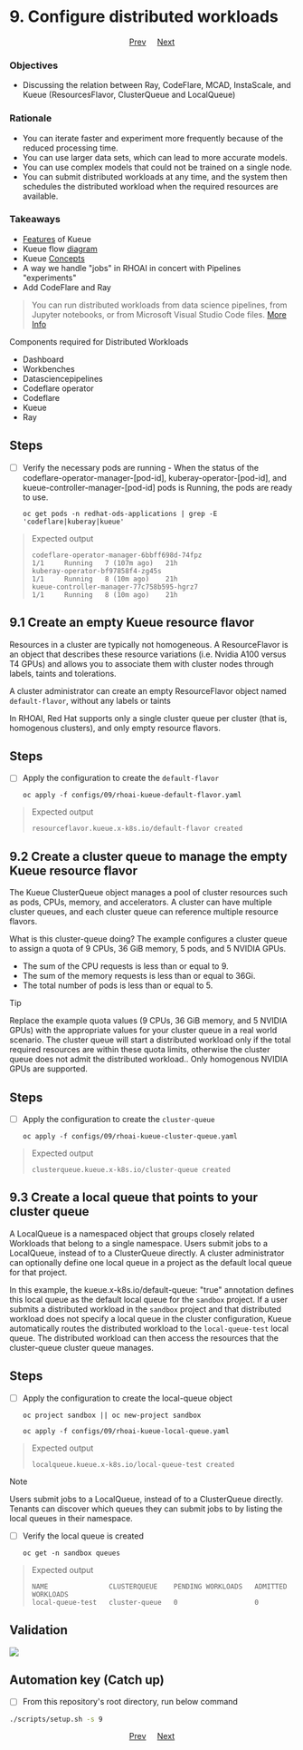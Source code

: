 # 9. Configure distributed workloads

<p align="center">
<a href="/docs/08-configure-rhoai.md">Prev</a>
&nbsp;&nbsp;&nbsp;
<a href="/README.md">Next</a>
</p>

### Objectives

- Discussing the relation between Ray, CodeFlare, MCAD, InstaScale, and Kueue (ResourcesFlavor, ClusterQueue and LocalQueue)

### Rationale

- You can iterate faster and experiment more frequently because of the reduced processing time.
- You can use larger data sets, which can lead to more accurate models.
- You can use complex models that could not be trained on a single node.
- You can submit distributed workloads at any time, and the system then schedules the distributed workload when the required resources are available.

### Takeaways

- [Features](https://kueue.sigs.k8s.io/docs/overview/#features-overview) of Kueue
- Kueue flow [diagram](https://kueue.sigs.k8s.io/docs/overview/#high-level-kueue-operation)
- Kueue [Concepts](https://kueue.sigs.k8s.io/docs/concepts/)
- A way we handle "jobs" in RHOAI in concert with Pipelines "experiments"
- Add CodeFlare and Ray

> You can run distributed workloads from data science pipelines, from Jupyter notebooks, or from Microsoft Visual Studio Code files.
> [More Info](https://docs.redhat.com/en/documentation/red_hat_openshift_ai_self-managed/2.10/html/working_with_distributed_workloads/Configure-distributed-workloads_distributed-workloads)

Components required for Distributed Workloads

- Dashboard
- Workbenches
- Datasciencepipelines
- Codeflare operator
- Codeflare
- Kueue
- Ray

## Steps

- [ ] Verify the necessary pods are running - When the status of the codeflare-operator-manager-[pod-id], kuberay-operator-[pod-id], and kueue-controller-manager-[pod-id] pods is Running, the pods are ready to use.

      oc get pods -n redhat-ods-applications | grep -E 'codeflare|kuberay|kueue'

> Expected output
>
> `codeflare-operator-manager-6bbff698d-74fpz                        1/1     Running   7 (107m ago)   21h`\
> `kuberay-operator-bf97858f4-zg45s                                  1/1     Running   8 (10m ago)    21h`\
> `kueue-controller-manager-77c758b595-hgrz7                         1/1     Running   8 (10m ago)    21h`

## 9.1 Create an empty Kueue resource flavor

Resources in a cluster are typically not homogeneous. A ResourceFlavor is an object that describes these resource variations (i.e. Nvidia A100 versus T4 GPUs) and allows you to associate them with cluster nodes through labels, taints and tolerations.

A cluster administrator can create an empty ResourceFlavor object named `default-flavor`, without any labels or taints

In RHOAI, Red Hat supports only a single cluster queue per cluster (that is, homogenous clusters), and only empty resource flavors.

## Steps

- [ ] Apply the configuration to create the `default-flavor`

      oc apply -f configs/09/rhoai-kueue-default-flavor.yaml

> Expected output
>
> `resourceflavor.kueue.x-k8s.io/default-flavor created`

## 9.2 Create a cluster queue to manage the empty Kueue resource flavor

The Kueue ClusterQueue object manages a pool of cluster resources such as pods, CPUs, memory, and accelerators. A cluster can have multiple cluster queues, and each cluster queue can reference multiple resource flavors.

What is this cluster-queue doing? The example configures a cluster queue to assign a quota of 9 CPUs, 36 GiB memory, 5 pods, and 5 NVIDIA GPUs.

- The sum of the CPU requests is less than or equal to 9.
- The sum of the memory requests is less than or equal to 36Gi.
- The total number of pods is less than or equal to 5.

> [!TIP]
> Replace the example quota values (9 CPUs, 36 GiB memory, and 5 NVIDIA GPUs) with the appropriate values for your cluster queue in a real world scenario. The cluster queue will start a distributed workload only if the total required resources are within these quota limits, otherwise the cluster queue does not admit the distributed workload.. Only homogenous NVIDIA GPUs are supported.

## Steps

- [ ] Apply the configuration to create the `cluster-queue`

      oc apply -f configs/09/rhoai-kueue-cluster-queue.yaml

> Expected output
>
> `clusterqueue.kueue.x-k8s.io/cluster-queue created`

## 9.3 Create a local queue that points to your cluster queue

A LocalQueue is a namespaced object that groups closely related Workloads that belong to a single namespace. Users submit jobs to a LocalQueue, instead of to a ClusterQueue directly. A cluster administrator can optionally define one local queue in a project as the default local queue for that project.

In this example, the kueue.x-k8s.io/default-queue: "true" annotation defines this local queue as the default local queue for the `sandbox` project. If a user submits a distributed workload in the `sandbox` project and that distributed workload does not specify a local queue in the cluster configuration, Kueue automatically routes the distributed workload to the `local-queue-test` local queue. The distributed workload can then access the resources that the cluster-queue cluster queue manages.

## Steps

- [ ] Apply the configuration to create the local-queue object

      oc project sandbox || oc new-project sandbox

      oc apply -f configs/09/rhoai-kueue-local-queue.yaml

> Expected output
>
> `localqueue.kueue.x-k8s.io/local-queue-test created`

> [!NOTE]
> Users submit jobs to a LocalQueue, instead of to a ClusterQueue directly. Tenants can discover which queues they can submit jobs to by listing the local queues in their namespace.

- [ ] Verify the local queue is created

      oc get -n sandbox queues

> Expected output
>
> `NAME               CLUSTERQUEUE    PENDING WORKLOADS   ADMITTED WORKLOADS`\
> `local-queue-test   cluster-queue   0                   0`

## Validation

![](/assets/09-validation.gif)

## Automation key (Catch up)

- [ ] From this repository's root directory, run below command

```sh
./scripts/setup.sh -s 9
```

<p align="center">
<a href="/docs/08-configure-rhoai.md">Prev</a>
&nbsp;&nbsp;&nbsp;
<a href="/README.md">Next</a>
</p>
